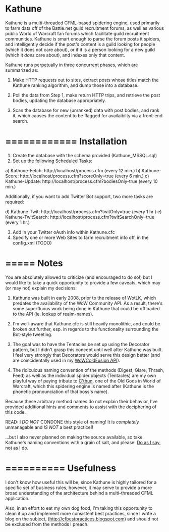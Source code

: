 Kathune
=======

Kathune is a multi-threaded CFML-based spidering engine, used primarily to farm data off of the Battle.net guild
recruitment forums, as well as various public World of Warcraft fan forums which facilitate guild recruitment
communities. Kathune is smart enough to parse the forum posts it spiders, and intelligently decide if the post's
content is a guild looking for people (which it does not care about), or if it is a person looking for a new guild
(which it *does* care about), and indexes only that content.

Kathune runs perpetually in three concurrent phases, which are summarized as:

1. Make HTTP requests out to sites, extract posts whose titles match the Kathune ranking algorithm, and dump those
into a database.

2. Poll the data from Step 1, make return HTTP trips, and retrieve the post bodies, updating the database
appropriately.

3. Scan the database for new (unranked) data with post bodies, and rank it, which causes the content to be flagged
for availaibilty via a front-end search.

============
Installation
============

1. Create the database with the schema provided (Kathune_MSSQL.sql)
2. Set up the following Scheduled Tasks:

  a) Kathune-Fetch: http://localhost/process.cfm (every 12 min.)
  b) Kathune-Score: http://localhost/process.cfm?scoreOnly=true (every 6 min.)
  c) Kathune-Update: http://localhost/process.cfm?bodiesOnly-true (every 10 min.)
  
  Additionally, if you want to add Twitter Bot support, two more tasks are required:
  
  d) Kathune-Twit: http://localhost/process.cfm?twitOnly=true (every 1 hr.)
  e) Kathune-TwitSearch: http://localhost/process.cfm?twitSearchOnly=true (every 1 hr.)
  
3. Add in your Twitter oAuth info within Kathune.cfc
4. Specify one or more Web Sites to farm recruitment info off, in the config.xml (TODO)

=====
Notes
=====

You are absolutely allowed to criticize (and encouraged to do so!) but I would like to take a quick opportunity
to provide a few caveats, which may (or may not) explain my decisions:

1. Kathune was built in early 2008, prior to the release of WotLK, which predates the availability of the WoW
Community API. As a result, there's some superfluous work being done in Kathune that could be offloaded to the
API (ie. lookup of realm-names).

2. I'm well-aware that Kathune.cfc is still heavily monolithic, and could be broken out further, esp. in regards
to the functionality surrounding the Bot-style tweeting.

3. The goal was to have the Tentacles be set up using the Decorator pattern, but I didn't grasp this concept
until well after Kathune was built. I feel very strongly that Decorators would serve this design better (and
are coincidentally used in my [WoWColdFusion API](https://github.com/Hanzo55/WoWColdFusionAPI)).

4. The ridiculous naming convention of the methods (Digest, Glare, Thrash, Feed) as well as the individual
spider objects (Tentacles) are my own playful way of paying tribute to [C'thun](http://www.wowhead.com/npc=15727),
one of the Old Gods in World of Warcraft, which this spidering engine is named after (Kathune is the phonetic
pronounciation of that boss's name). 

  Because these arbitrary method names do not explain their behavior, I've provided additional
  hints and comments to assist with the deciphering of this code. 

  READ: I *DO NOT* CONDONE this style of naming! It is *completely* unmanagable and *IS NOT* a best practice!!

  ...but I also never planned on making the source available, so take Kathune's naming conventions with a grain of
  salt, and please: [Do as I say](http://cfbestpractices.blogspot.com/), not as I do.

==========
Usefulness
==========

I don't know how useful this will be, since Kathune is highly tailored for a specific set of business
rules, however, it may serve to provide a more broad understanding of the architecture behind a
multi-threaded CFML application.

Also, in an effort to eat my own dog food, I'm taking this opportunity to clean it up and implement
more consistent best practices, since I write a blog on the subject, (http://cfbestpractices.blogspot.com)
and should not be excluded from the methods I preach.